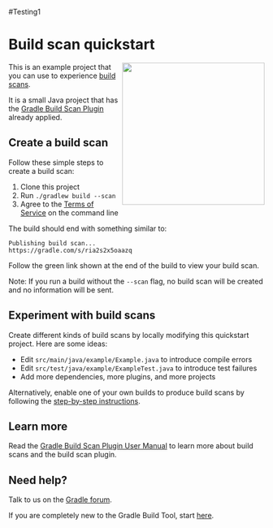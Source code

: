 #Testing1
# Build scan quickstart

<img src="http://bit.ly/2JSSCT0" align="right" width="280" />

This is an example project that you can use to experience [build scans][gradle.com].

It is a small Java project that has the [Gradle Build Scan Plugin][plugin] already applied.

## Create a build scan

Follow these simple steps to create a build scan:

1. Clone this project
1. Run `./gradlew build --scan`
1. Agree to the [Terms of Service][terms-of-service] on the command line

The build should end with something similar to:

    Publishing build scan...
    https://gradle.com/s/ria2s2x5oaazq

Follow the green link shown at the end of the build to view your build scan.

Note: If you run a build without the `--scan` flag, no build scan will be created and
no information will be sent.

## Experiment with build scans

Create different kinds of build scans by locally modifying this quickstart project. Here are some ideas:

- Edit `src/main/java/example/Example.java` to introduce compile errors
- Edit `src/test/java/example/ExampleTest.java` to introduce test failures
- Add more dependencies, more plugins, and more projects

Alternatively, enable one of your own builds to produce build scans by following the [step-by-step instructions][instructions].

## Learn more

Read the [Gradle Build Scan Plugin User Manual][manual] to learn more about build scans and the build scan plugin.

## Need help?

Talk to us on the [Gradle forum][gradle-forum].

If you are completely new to the Gradle Build Tool, start [here][gradle-download].

[gradle-download]: https://gradle.org/install/
[plugin]: https://docs.gradle.com/build-scan-plugin/
[gradle.com]: https://www.gradle.com
[terms-of-service]: https://gradle.com/terms-of-service
[instructions]: https://scans.gradle.com/
[gradle-forum]: https://discuss.gradle.org/c/help-discuss/scans
[manual]: https://docs.gradle.com/build-scan-plugin/
